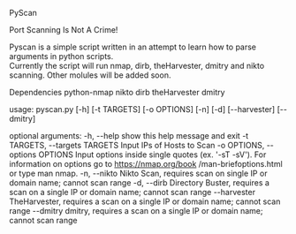 

PyScan



Port Scanning Is Not A Crime!


Pyscan is a simple script written in an attempt to learn how to parse arguments in python scripts.  
Currently the script will run nmap, dirb, theHarvester, dmitry and nikto scanning.  Other molules will be added soon.


Dependencies
python-nmap
nikto
dirb
theHarvester
dmitry

usage: pyscan.py [-h] [-t TARGETS] [-o OPTIONS] [-n] [-d] [--harvester]
                 [--dmitry]

optional arguments:
  -h, --help            show this help message and exit
  -t TARGETS, --targets TARGETS
                        Input IPs of Hosts to Scan
  -o OPTIONS, --options OPTIONS
                        Input options inside single quotes (ex. '-sT -sV').
                        For information on options go to https://nmap.org/book
                        /man-briefoptions.html or type man nmap.
  -n, --nikto           Nikto Scan, requires scan on single IP or domain name;
                        cannot scan range
  -d, --dirb            Directory Buster, requires a scan on a single IP or
                        domain name; cannot scan range
  --harvester           TheHarvester, requires a scan on a single IP or domain
                        name; cannot scan range
  --dmitry              dmitry, requires a scan on a single IP or domain name;
                        cannot scan range
